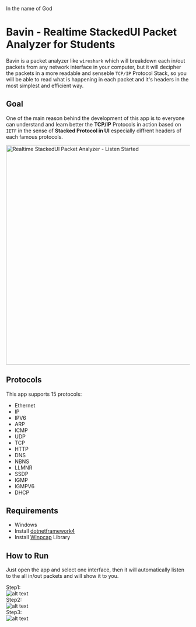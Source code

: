 In the name of God

# Bavin - Realtime StackedUI Packet Analyzer for Students

Bavin is a packet analyzer like `wireshark` which will breakdown each in/out packets from any network interface in your computer, but it will decipher the packets in a more readable and senseble `TCP/IP` Protocol Stack, so you will be able to read what is happening in each packet and it's headers in the most simplest and efficient way.

## Goal
One of the main reason behind the development of this app is to everyone can understand and learn better the **TCP/IP** Protocols in action based on `IETF` in the sense of **Stacked Protocol in UI** especially diffrent headers of each famous protocols.

<img width="600px" src="https://github.com/SeyyedMahdiHP/MyOtherProjects/blob/master/PacketAnalyzer/GUIPacketAnalyzer(WithProtocolStack)/pktanz.PNG" alt="Realtime StackedUI Packet Analyzer - Listen Started "/>

## Protocols
This app supports 15 protocols:
- Ethernet
- IP
- IPV6
- ARP
- ICMP
- UDP
- TCP
- HTTP
- DNS
- NBNS
- LLMNR
- SSDP
- IGMP
- IGMPV6
- DHCP


## Requirements
- Windows
- Install [dotnetframework4](https://dotnet.microsoft.com/en-us/download/dotnet-framework)
- Install [Winpcap](https://www.winpcap.org/install/) Library


## How to Run

Just open the app and select one interface, then it will automatically listen to the all in/out packets and will show it to you.

Step1:
<br>
![alt text](https://github.com/SeyyedMahdiHP/MyOtherProjects/blob/master/PacketAnalyzer/GUIPacketAnalyzer(WithProtocolStack)/startup.PNG "Step1: Program Started")
<br>
Step2:
<br>
![alt text](https://github.com/SeyyedMahdiHP/MyOtherProjects/blob/master/PacketAnalyzer/GUIPacketAnalyzer(WithProtocolStack)/selectNIC.PNG "Select one NetworkCardInterface to start listening")
<br>
Step3:
<br>
![alt text](https://github.com/SeyyedMahdiHP/MyOtherProjects/blob/master/PacketAnalyzer/GUIPacketAnalyzer(WithProtocolStack)/pktanz.PNG "Listen Started")
